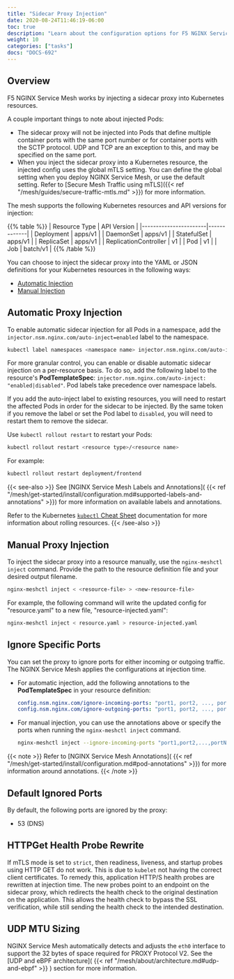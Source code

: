 ```yaml
---
title: "Sidecar Proxy Injection"
date: 2020-08-24T11:46:19-06:00
toc: true
description: "Learn about the configuration options for F5 NGINX Service Mesh sidecar proxy injection."
weight: 10
categories: ["tasks"]
docs: "DOCS-692"
---
```


## Overview

F5 NGINX Service Mesh works by injecting a sidecar proxy into Kubernetes resources.

A couple important things to note about injected Pods:

- The sidecar proxy will not be injected into Pods that define multiple container ports with the same port number or for container ports with the SCTP protocol.
  UDP and TCP are an exception to this, and may be specified on the same port.
- When you inject the sidecar proxy into a Kubernetes resource, the injected config uses the global mTLS setting.
  You can define the global setting when you deploy NGINX Service Mesh, or use the default setting.
  Refer to [Secure Mesh Traffic using mTLS]({{< ref "/mesh/guides/secure-traffic-mtls.md" >}}) for more information.


The mesh supports the following Kubernetes resources and API versions for injection:

{{% table %}}
|  Resource Type        | API Version |
|-----------------------|-------------|
| Deployment            | apps/v1     |
| DaemonSet             | apps/v1     |
| StatefulSet           | apps/v1     |
| ReplicaSet            | apps/v1     |
| ReplicationController | v1          |
| Pod                   | v1          |
| Job                   | batch/v1    |
{{% /table %}}

You can choose to inject the sidecar proxy into the YAML or JSON definitions for your Kubernetes resources in the following ways:

- [Automatic Injection](#automatic-proxy-injection)
- [Manual Injection](#manual-proxy-injection)

## Automatic Proxy Injection

To enable automatic sidecar injection for all Pods in a namespace, add the `injector.nsm.nginx.com/auto-inject=enabled` label to the namespace.

```bash
kubectl label namespaces <namespace name> injector.nsm.nginx.com/auto-inject=enabled
```

For more granular control, you can enable or disable automatic sidecar injection on a per-resource basis.
To do so, add the following label to the resource's **PodTemplateSpec**: `injector.nsm.nginx.com/auto-inject: "enabled|disabled"`.
Pod labels take precedence over namespace labels.

If you add the auto-inject label to existing resources, you will need to restart the affected Pods in order for the sidecar to be injected.
By the same token if you remove the label or set the Pod label to `disabled`, you will need to restart them to remove the sidecar.

Use `kubectl rollout restart` to restart your Pods:

```bash
kubectl rollout restart <resource type>/<resource name>
```

For example:

```bash
kubectl rollout restart deployment/frontend
```

{{< see-also >}}
See [NGINX Service Mesh Labels and Annotations]( {{< ref "/mesh/get-started/install/configuration.md#supported-labels-and-annotations" >}}) for more information on available labels and annotations.

Refer to the Kubernetes [`kubectl` Cheat Sheet](https://kubernetes.io/docs/reference/kubectl/cheatsheet/#updating-resources) documentation for more information about rolling resources.
{{< /see-also >}}

## Manual Proxy Injection

To inject the sidecar proxy into a resource manually, use the `nginx-meshctl inject` command. Provide the path to the resource definition file and your desired output filename.

```bash
nginx-meshctl inject < <resource-file> > <new-resource-file>
```

For example, the following command will write the updated config for "resource.yaml" to a new file, "resource-injected.yaml":

```bash
nginx-meshctl inject < resource.yaml > resource-injected.yaml
```

## Ignore Specific Ports

You can set the proxy to ignore ports for either incoming or outgoing traffic. The NGINX Service Mesh applies the configurations at injection time.

- For automatic injection, add the following annotations to the **PodTemplateSpec** in your resource definition:

  ```yaml
  config.nsm.nginx.com/ignore-incoming-ports: "port1, port2, ..., portN"
  config.nsm.nginx.com/ignore-outgoing-ports: "port1, port2, ..., portN"
  ```

- For manual injection, you can use the annotations above or specify the ports when running the `nginx-meshctl inject` command.

    ```bash
    nginx-meshctl inject --ignore-incoming-ports "port1,port2,...,portN", --ignore-outgoing-ports "port1,port2,...,portN" < resource.yaml > resource-injected.yaml
    ```

{{< note >}}
Refer to [NGINX Service Mesh Annotations]( {{< ref "/mesh/get-started/install/configuration.md#pod-annotations" >}}) for more information around annotations.
{{< /note >}}

## Default Ignored Ports

By default, the following ports are ignored by the proxy:

- 53 (DNS)

## HTTPGet Health Probe Rewrite

If mTLS mode is set to `strict`, then readiness, liveness, and startup probes using HTTP GET do not work. This is
due to `kubelet` not having the correct client certificates. To remedy this, application HTTP/S health probes are
rewritten at injection time. The new probes point to an endpoint on the sidecar proxy, which
redirects the health check to the original destination on the application. This allows the health check to bypass
the SSL verification, while still sending the health check to the intended destination.

## UDP MTU Sizing

NGINX Service Mesh automatically detects and adjusts the `eth0` interface to support the 32 bytes of space required for PROXY Protocol V2. See the [UDP and eBPF architecture]( {{< ref "/mesh/about/architecture.md#udp-and-ebpf" >}} ) section for more information.
